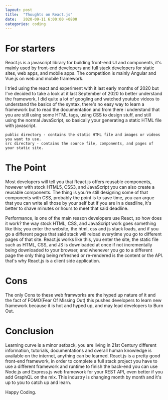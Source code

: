 ```yaml
---
layout: post
title:  "Thoughts on React.js"
date:   2020-09-11 6:00:00 +0800
categories: coding
---
```


# For starters
React.js is a javascript library for building front-end UI and components, it's mainly used by front-end developers and full stack developers for static sites, web apps, and mobile apps. The competition is mainly Angular and Vue.js on web and mobile framework.

I tried using the react and experiment with it last early months of 2020 but I've decided to take a look at it last September of 2020 to better understand the framework, I did quite a lot of googling and watched youtube videos to understand the basics of the syntax, there's no easy way to learn a framework but to read the documentation and from there i understand that you are still using some HTML tags, using CSS to design stuff, and still using the normal JavaScript, so basically your generating a static HTML file with javascript.

```
public directory - contains the static HTML file and images or videos you want to use.
src directory - contains the source file, components, and pages of your static site.
```

# The Point 
Most developers will tell you that React.js offers reusable components, however with stock HTML5, CSS3, and JavaScript you can also create a reusable components. The thing is you're still designing some of that components with CSS, probably the point is to save time, you can argue that you can write all those by your self but if you are in a deadline, it's better to shave minutes or hours to meet that said deadline.

Performance, is one of the main reason developers use React, so how does it work? the way stock HTML, CSS, and JavaScript work goes something like this; you enter the website, the html, css and js stack loads, and if you go a different pages that said stack will reload everytime you go to different pages of that site. React.js works like this, you enter the site, the static file such as HTML, CSS, and JS is downloaded at once if not incrementally being downloaded to your browser, and whenever you go to a different page the only thing being refreshed or re-rendered is the content or the API. that's why React.js is a client side application.

# Cons 
The only Cons to these web framworks are the hyped up nature of it and the fact of FOMO(Fear Of Missing Out) this pushes developers to learn new framework because it is hot and hyped up, and may lead developers to Burn Out.

# Conclusion
Learning curve is a minor setback, you are living in 21st Century different information, tutorials, documentations and overall human knowledge is available on the internet, anything can be learned. React.js is a pretty good front-end framework, in order to complete a full stack project you have to use a different framework and runtime to finish the back-end you can use Node.js and Express.js web framework for your REST API, even better if you add GraphQL on the mix. This industry is changing month by month and it's up to you to catch up and learn.

Happy Coding.